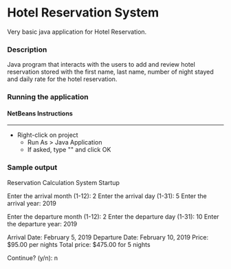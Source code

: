# Hotel Reservation System

Very basic java application for Hotel Reservation.

### Description
Java program that interacts with the users to add and review hotel reservation stored with the first name, last name, number of night stayed and daily rate for the hotel reservation.

### Running the application
#### NetBeans Instructions
--------------------
 * Right-click on project
    * Run As > Java Application
    * If asked, type "" and click OK
    
### Sample output
Reservation Calculation System Startup

Enter the arrival month (1-12): 2
Enter the arrival day (1-31): 5
Enter the arrival year: 2019

Enter the departure month (1-12): 2
Enter the departure day (1-31): 10
Enter the departure year: 2019

Arrival Date: February 5, 2019
Departure Date: February 10, 2019
Price: $95.00 per nights
Total price: $475.00 for 5 nights

Continue? (y/n): n
